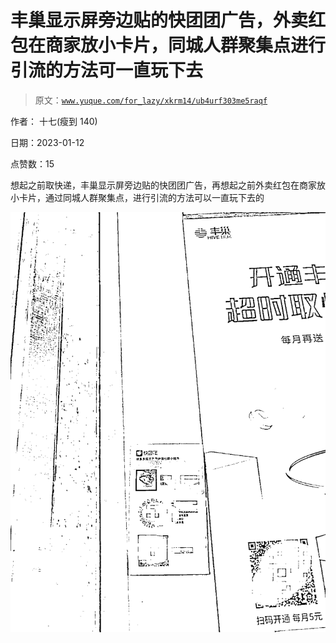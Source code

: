 # 丰巢显示屏旁边贴的快团团广告，外卖红包在商家放小卡片，同城人群聚集点进行引流的方法可一直玩下去

> 原文：[`www.yuque.com/for_lazy/xkrm14/ub4urf303me5raqf`](https://www.yuque.com/for_lazy/xkrm14/ub4urf303me5raqf)



作者： 十七(瘦到 140) 

日期：2023-01-12 

点赞数：15 

想起之前取快递，丰巢显示屏旁边贴的快团团广告，再想起之前外卖红包在商家放小卡片，通过同城人群聚集点，进行引流的方法可以一直玩下去的 

![](img/39005aa912e7e6a521dde118fca32b7b.png) 

